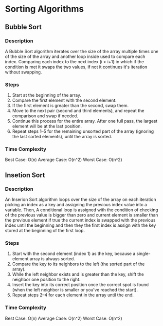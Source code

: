 # Sorting Algorithms
## Bubble Sort
### Description 
A Bubble Sort algorithm iterates over the size of the array multiple times one of the size of the array and another loop inside used to compare each index. Comparing each index to the next index (i > i+1) in which if the condition is met it swaps the two values, if not it continues it's iteration without swapping.

### Steps
1. Start at the beginning of the array.
2. Compare the first element with the second element.
3. If the first element is greater than the second, swap them.
4. Move to the next pair (second and third elements), and repeat the comparison and swap if needed.
5. Continue this process for the entire array. After one full pass, the largest element will be at the last position.
6. Repeat steps 1–5 for the remaining unsorted part of the array (ignoring the last sorted elements), until the array is sorted.

### Time Complexity
Best Case: O(n)
Average Case: O(n^2)
Worst Case: O(n^2)

## Insetion Sort
### Description 
An Inserion Sort algorithm loops over the size of the array on each iteration picking an index as a key and assigning the previous index value into a variable. Then, A conditional loop is assigned with the condition of checking of the previous value is bigger than zero and current element is smaller than the previous element if true the current index is swapped with the previous index until the beginning and then they the first index is assign with the key stored at the beginning of the first loop.

### Steps
1. Start with the second element (index 1) as the key, because a single-element array is always sorted.
2. Compare the key to its neighbors to the left (the sorted part of the array).
3. While the left neighbor exists and is greater than the key, shift the neighbor one position to the right.
4. Insert the key into its correct position once the correct spot is found (when the left neighbor is smaller or you've reached the start).
5. Repeat steps 2–4 for each element in the array until the end.

### Time Complexity
Best Case: O(n)
Average Case: O(n^2)
Worst Case: O(n^2)